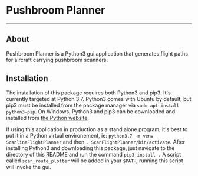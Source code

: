 # Pushbroom Planner
-------------------------

## About
Pushbroom Planner is a Python3 gui application that generates flight paths
 for aircraft carrying pushbroom scanners. 
## Installation
The installation of this package requires both Python3 and pip3. It's 
currently targeted at Python 3.7.  Python3 comes with Ubuntu by default, 
but pip3 must be installed from the package manager via `sudo apt install 
python3-pip`. On Windows, Python3 and pip3 can be downloaded and installed 
from [the Python website](https://www.python.org/).

If using this application in production as a stand alone program, it's best
to put it in a Python virtual environement, ie: `python3.7 -m venv 
ScanlineFlightPlanner` and then `. ScanFlightPlanner/bin/activate`.
After installing Python3 and downloading this package, just navigate to the
directory of this README and run the command `pip3 install .` A script called
`scan_route_plotter` will be added in your `$PATH`, running this script will
invoke the gui.
